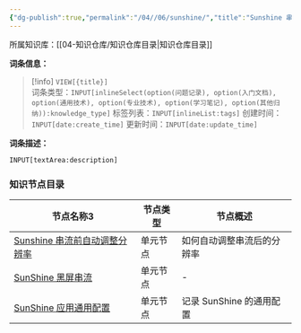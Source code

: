 ```yaml
---
{"dg-publish":true,"permalink":"/04//06/sunshine/","title":"Sunshine 串流","tags":["串流","Sunshine"]}
---
```



所属知识库：[[04-知识仓库/知识仓库目录\|知识仓库目录]]

**词条信息：**

> [!info] `VIEW[{title}]`  
> 词条类型：`INPUT[inlineSelect(option(问题记录), option(入门文档), option(通用技术), option(专业技术), option(学习笔记), option(其他归纳)):knowledge_type]` 标签列表：`INPUT[inlineList:tags]` 创建时间：`INPUT[date:create_time]` 更新时间：`INPUT[date:update_time]`

**词条描述：**

`INPUT[textArea:description]`

### 知识节点目录

<div><table class="dataview table-view-table"><thead class="table-view-thead"><tr class="table-view-tr-header"><th class="table-view-th"><span data-tag-name="p" class="el-p">节点名称</span><span class="dataview small-text">3</span></th><th class="table-view-th"><span data-tag-name="p" class="el-p">节点类型</span></th><th class="table-view-th"><span data-tag-name="p" class="el-p">节点概述</span></th></tr></thead><tbody class="table-view-tbody"><tr><td><span data-tag-name="p" class="el-p"><a data-tooltip-position="top" aria-label="04-知识仓库/知识单元/06-其他归纳/Sunshine 串流/Sunshine 串流前自动调整分辨率.md" data-href="04-知识仓库/知识单元/06-其他归纳/Sunshine 串流/Sunshine 串流前自动调整分辨率.md" href="04-知识仓库/知识单元/06-其他归纳/Sunshine 串流/Sunshine 串流前自动调整分辨率.md" class="internal-link" target="_blank" rel="noopener nofollow">Sunshine 串流前自动调整分辨率</a></span></td><td><span data-tag-name="p" class="el-p">单元节点</span></td><td><span data-tag-name="p" class="el-p">如何自动调整串流后的分辨率</span></td></tr><tr><td><span data-tag-name="p" class="el-p"><a data-tooltip-position="top" aria-label="04-知识仓库/知识单元/06-其他归纳/Sunshine 串流/SunShine 黑屏串流.md" data-href="04-知识仓库/知识单元/06-其他归纳/Sunshine 串流/SunShine 黑屏串流.md" href="04-知识仓库/知识单元/06-其他归纳/Sunshine 串流/SunShine 黑屏串流.md" class="internal-link" target="_blank" rel="noopener nofollow">SunShine 黑屏串流</a></span></td><td><span data-tag-name="p" class="el-p">单元节点</span></td><td><span data-tag-name="p" class="el-p">-</span></td></tr><tr><td><span data-tag-name="p" class="el-p"><a data-tooltip-position="top" aria-label="04-知识仓库/知识单元/06-其他归纳/Sunshine 串流/SunShine 应用通用配置.md" data-href="04-知识仓库/知识单元/06-其他归纳/Sunshine 串流/SunShine 应用通用配置.md" href="04-知识仓库/知识单元/06-其他归纳/Sunshine 串流/SunShine 应用通用配置.md" class="internal-link" target="_blank" rel="noopener nofollow">SunShine 应用通用配置</a></span></td><td><span data-tag-name="p" class="el-p">单元节点</span></td><td><span data-tag-name="p" class="el-p">记录 SunShine 的通用配置</span></td></tr></tbody></table></div>
